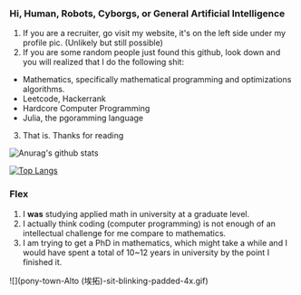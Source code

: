 ### Hi, Human, Robots, Cyborgs, or General Artificial Intelligence


1. If you are a recruiter, go visit my website, it's on the left side under my profile pic. (Unlikely but still possible)
2. If you are some random people just found this github, look down and you will realized that I do the following shit: 
  * Mathematics, specifically mathematical programming and optimizations algorithms. 
  * Leetcode, Hackerrank
  * Hardcore Computer Programming
  * Julia, the pgoramming language
3. That is. Thanks for reading

![Anurag's github stats](https://github-readme-stats.vercel.app/api?username=iluvjava&show_icons=true&theme=radical)

[![Top Langs](https://github-readme-stats.vercel.app/api/top-langs/?username=iluvjava&layout=compact)](https://github.com/anuraghazra/github-readme-stats)


### Flex
1. I **was** studying applied math in university at a graduate level.
2. I actually think coding (computer programming) is not enough of an intellectual challenge for me compare to mathematics.
3. I am trying to get a PhD in mathematics, which might take a while and I would have spent a total of 10~12 years in university by the point I finished it. 

![](pony-town-Alto (埃拓)-sit-blinking-padded-4x.gif)

